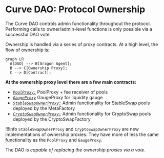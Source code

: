 <h1> </h1>

# **Curve DAO: Protocol Ownership**

The Curve DAO controls admin functionality throughout the protocol. Performing calls to owner/admin-level functions is only possible via a successful DAO vote.

Ownership is handled via a series of proxy contracts. At a high level, the flow of ownership is:


``` mermaid
graph LR
  A[DAO] --> B[Aragon Agent];
  B --> C[Ownership Proxy];
  C --> D[Contract];
```


**At the ownership proxy level there are a few main contracts:**

- [*`PoolProxy:`*](https://etherscan.io/address/0xeCb456EA5365865EbAb8a2661B0c503410e9B347) PoolProxy + fee receiver of pools
- [*`GaugeProxy`*](https://etherscan.io/address/0x519AFB566c05E00cfB9af73496D00217A630e4D5) GaugeProxy for liquidity gauge
- [*`StableSwapOwnerProxy:`*](../ownership-proxy/StableSwapOwnerProxy.md) Admin functionality for StableSwap pools deployed by the MetaFactory
- [*`CryptoSwapOwnerProxy:`*](../ownership-proxy/CryptoSwapOwnerProxy.md) Admin functionality for CryptoSwap pools deployed by the CryptoSwapFactory

!!!info
    `StableSwapOwnerProxy` and `CryptoSwapOwnerProxy` are new implementations of ownership proxies. They have more of less the same functionality as the `PoolProxy` and `GaugeProxy`.


The DAO is *capable of replacing the ownership proxies via a vote*.